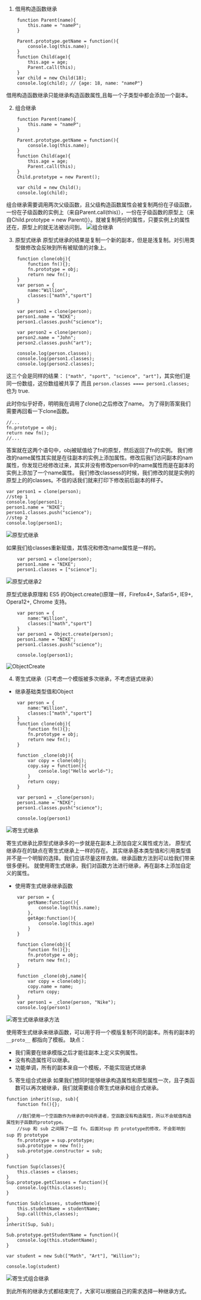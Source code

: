 

1. 借用构造函数继承
```
	function Parent(name){
		this.name = "nameP";
	}

	Parent.prototype.getName = function(){
		console.log(this.name);
	}
	function Child(age){
		this.age = age;
		Parent.call(this);
	}
	var child = new Child(18);
	console.log(child); // {age: 18, name: "nameP"}
```
借用构造函数继承只能继承构造函数属性,且每一个子类型中都会添加一个副本。


2. 组合继承
```
	function Parent(name){
		this.name = "nameP";
	}

	Parent.prototype.getName = function(){
		console.log(this.name);
	}
	function Child(age){
		this.age = age;
		Parent.call(this);
	}
	Child.prototype = new Parent();

	var child = new Child();
	console.log(child);
```
组合继承需要调用两次父级函数，且父级构造函数属性会被复制两份在子级函数，一份在子级函数的实例上（来自Parent.call(this)），一份在子级函数的原型上（来自Child.prototype = new Parent()）。就被复制两份的属性，只要实例上的属性还在，原型上的就无法被访问到。
![组合继承](../image/知识点总结/继承的几种方式及其解析/组合继承.png)

3. 原型式继承
原型式继承的结果是复制一个新的副本，但是是浅复制。对引用类型做修改会反映到所有被赋值的对象上。

```
	function clone(obj){
		function fn(){};
		fn.prototype = obj;
		return new fn();
	}
	var person = {
		name:"Willion",
		classes:["math","sport"]
	}

	var person1 = clone(person);
	person1.name = "NIKE";
	person1.classes.push("science");

	var person2 = clone(person);
	person2.name = "John";
	person2.classes.push("art");

	console.log(person.classes);
	console.log(person1.classes);
	console.log(person2.classes);
```
这三个会是同样的结果： ```["math", "sport", "science", "art"]```，其实他们是同一份数组，这份数组被共享了
而且 ```person.classes ==== person1.classes;``` 也为 true.

此时你似乎好奇，明明我在调用了clone()之后修改了name。 为了得到答案我们需要再回看一下clone函数。
```
//...
fn.prototype = obj;
return new fn();
//...
```	
答案就在这两个语句中，obj被赋值给了fn的原型，然后返回了fn的实例。 我们修改的name属性其实就是在往副本的实例上添加属性。修改后我们访问副本的nam属性，你发现已经修改过来，其实并没有修改person中的name属性而是在副本的实例上添加了一个name属性。
我们修改classess的时候，我们修改的就是实例的原型上的的classes。不信的话我们就来打印下修改前后副本的样子。
```
var person1 = clone(person);
//step 1
console.log(person1); 
person1.name = "NIKE";
person1.classes.push("science");	
//step 2
console.log(person1);
```
![原型式继承](../image/知识点总结/继承的几种方式及其解析/原型式继承.png)

如果我们给classes重新赋值，其情况和修改name属性是一样的。
```
	var person1 = clone(person);
	person1.name = "NIKE";
	person1.classes = ["science"];

```
![原型式继承2](../image/知识点总结/继承的几种方式及其解析/原型式继承2.png)

原型式继承原理和 ES5 的Object.create()原理一样，Firefox4+, Safari5+, IE9+, Opera12+, Chrome 支持。
```
	var person = {
		name:"Willion",
		classes:["math","sport"]
	}
	var person1 = Object.create(person);
	person1.name = "NIKE";
	person1.classes.push("science");
	
	console.log(person1);
```
![ObjectCreate](../image/知识点总结/继承的几种方式及其解析/ObjectCreate.png)

4. 寄生式继承（只考虑一个模版被多次继承，不考虑链式继承）

+ 继承基础类型值和Object
```
	var person = {
		name:"Willion",
		classes:["math","sport"]
	}
	function clone(obj){
		function fn(){};
		fn.prototype = obj;
		return new fn();
	}

	function _clone(obj){
		var copy = clone(obj);
		copy.say = function(){
			console.log("Hello world~");
		}
		return copy;
	}

	var person1 = _clone(person);
	person1.name = "NIKE";
	person1.classes.push("science");

	console.log(person1)
```
![寄生式继承](../image/知识点总结/继承的几种方式及其解析/寄生式继承.png)

寄生式继承比原型式继承多的一步就是在副本上添加自定义属性或方法， 原型式继承存在的缺点在寄生式继承上一样的存在。
其实继承基本类型值和引用类型值并不是一个明智的选择。我们应该尽量这样去做。继承函数方法到可以给我们带来很多便利。
就使用寄生式继承，我们对函数方法进行继承，再在副本上添加自定义的属性。

+ 使用寄生式继承继承函数
```
	var person = {
		getName:function(){
			console.log(this.name);
		},
		getAge:function(){
			console.log(this.age)
		}
	}

	function clone(obj){
		function fn(){};
		fn.prototype = obj;
		return new fn();
	}

	function _clone(obj,name){
		var copy = clone(obj);
		copy.name = name;
		return copy;
	}
	var person1 = _clone(person, "Nike");
	console.log(person1)
```
![寄生式继承继承方法](../image/知识点总结/继承的几种方式及其解析/寄生式继承继承方法.png)


使用寄生式继承来继承函数，可以用于将一个模版复制不同的副本。所有的副本的 ```__proto__``` 都指向了模板。
缺点：
+ 我们需要在继承模版之后才能往副本上定义实例属性。
+ 没有构造属性可以继承。
+ 功能单调，所有的副本来自一个模板，不能实现链式继承

5. 寄生组合式继承
如果我们想同时能够继承构造属性和原型属性一次，且子类函数可以再次被继承，我们就需要结合寄生式继承和组合式继承。

```
function inherit(sup, sub){
	function fn(){};
	 
	//我们使用一个空函数作为继承的中间传递者，空函数没有构造属性，所以不会赋值构造属性到子函数的prototype。
	//sup 和 sub 之间隔了一层 fn，后面对sup 的 prototype的修改，不会影响到 sup 的 prototype
	fn.prototype = sup.prototype;
	sub.prototype = new fn();
	sub.prototype.constructor = sub;
}

function Sup(classes){
	this.classes = classes;
}
Sup.prototype.getClasses = function(){
	console.log(this.classes);
}

function Sub(classes, studentName){
	this.studentName = studentName;
	Sup.call(this,classes);
}
inherit(Sup, Sub);

Sub.prototype.getStudentName = function(){
	console.log(this.studentName);
}

var student = new Sub(["Math", "Art"], "Willion");

console.log(student)
```
![寄生式组合继承](../image/知识点总结/继承的几种方式及其解析/寄生式组合继承.png)


到此所有的继承方式都结束完了，大家可以根据自己的需求选择一种继承方式。

